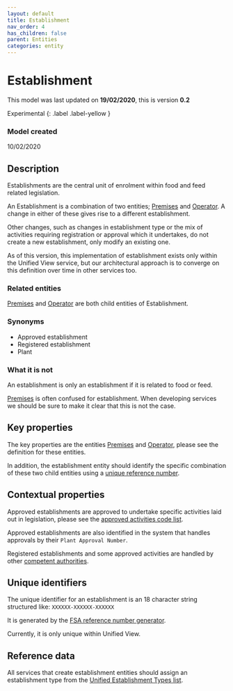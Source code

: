 ```yaml
---
layout: default
title: Establishment
nav_order: 4
has_children: false
parent: Entities
categories: entity
---
```


# Establishment
This model was last updated on **19/02/2020**, this is version **0.2**

Experimental
{: .label .label-yellow }

### Model created
10/02/2020

## Description
Establishments are the central unit of enrolment within food and feed related legislation.

An Establishment is a combination of two entities; [Premises](/enterprise-data-models/entities/premises.html) and [Operator](/enterprise-data-models/entities/operator.html). A change in either of these gives rise to a different establishment.

Other changes, such as changes in establishment type or the mix of activities requiring registration or approval which it undertakes, do not create a new establishment, only modify an existing one.

As of this version, this implementation of establishment exists only within the Unified View service, but our architectural approach is to converge on this definition over time in other services too.

### Related entities
[Premises](/enterprise-data-models/entities/premises.html) and [Operator](/enterprise-data-models/entities/operator.html) are both child entities of Establishment.

### Synonyms
*   Approved establishment
*   Registered establishment
*   Plant

### What it is not
An establishment is only an establishment if it is related to food or feed.

[Premises](/enterprise-data-models/entities/premises.html) is often confused for establishment. When developing services we should be sure to make it clear that this is not the case.

## Key properties
The key properties are the entities [Premises](/enterprise-data-models/entities/premises.html) and [Operator](/enterprise-data-models/entities/operator.html), please see the definition for these entities.

In addition, the establishment entity should identify the specific combination of these two child entities using a [unique reference number](#unique-identifiers).

## Contextual properties
Approved establishments are approved to undertake specific activities laid out in legislation, please see the [approved activities code list](https://data.food.gov.uk/codes/business/approved-food-establishments/_activities).

Approved establishments are also identified in the system that handles approvals by their `Plant Approval Number`.

Registered establishments and some approved activities are handled by other [competent authorities](https://data.food.gov.uk/codes/reference-number/_authority).

## Unique identifiers
The unique identifier for an establishment is an 18 character string structured like: `XXXXXX-XXXXXX-XXXXXX`

It is generated by the [FSA reference number generator](https://github.com/FoodStandardsAgency/fsa-rn).

Currently, it is only unique within Unified View.

## Reference data
All services that create establishment entities should assign an establishment type from the [Unified Establishment Types list](https://data.food.gov.uk/codes/business/_unified-establishment-type).
